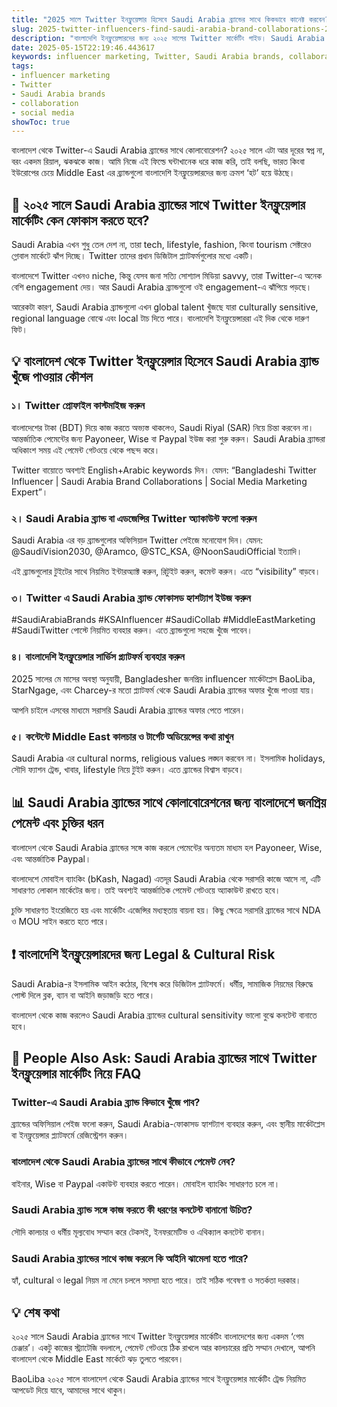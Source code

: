 ```yaml
---
title: "2025 সালে Twitter ইনফ্লুয়েন্সার হিসেবে Saudi Arabia ব্র্যান্ডের সাথে কিকভাবে কানেক্ট করবেন?"
slug: 2025-twitter-influencers-find-saudi-arabia-brand-collaborations-2025-05-15
description: "বাংলাদেশি ইনফ্লুয়েন্সারদের জন্য ২০২৫ সালের Twitter মার্কেটিং গাইড। Saudi Arabia ব্র্যান্ডের সাথে সফল কোলাবোরেশনের জন্য প্র্যাকটিক্যাল স্টেপগুলো শিখুন।"
date: 2025-05-15T22:19:46.443617
keywords: influencer marketing, Twitter, Saudi Arabia brands, collaboration, social media
tags:
- influencer marketing
- Twitter
- Saudi Arabia brands
- collaboration
- social media
showToc: true
---
```


বাংলাদেশ থেকে Twitter-এ Saudi Arabia ব্র্যান্ডের সাথে কোলাবোরেশন? ২০২৫ সালে এটা আর দূরের স্বপ্ন না, বরং একদম রিয়াল, ঝকঝকে কাজ। আমি নিজে এই ফিল্ডে ঘন্টাখানেক ধরে কাজ করি, তাই বলছি, ভারত কিংবা ইউরোপের চেয়ে Middle East এর ব্র্যান্ডগুলো বাংলাদেশি ইনফ্লুয়েন্সারদের জন্য ক্রমশ ‘হট’ হয়ে উঠছে।

## 📢 ২০২৫ সালে Saudi Arabia ব্র্যান্ডের সাথে Twitter ইনফ্লুয়েন্সার মার্কেটিং কেন ফোকাস করতে হবে?

Saudi Arabia এখন শুধু তেল দেশ না, তারা tech, lifestyle, fashion, কিংবা tourism সেক্টরেও গ্লোবাল মার্কেটে ঝাঁপ দিচ্ছে। Twitter তাদের প্রধান ডিজিটাল প্ল্যাটফর্মগুলোর মধ্যে একটি।

বাংলাদেশে Twitter এখনও niche, কিন্তু যেসব জনা সত্যি সোশ্যাল মিডিয়া savvy, তারা Twitter-এ অনেক বেশি engagement দেয়। আর Saudi Arabia ব্র্যান্ডগুলো ওই engagement-এ ঝাঁপিয়ে পড়ছে।  

আরেকটা কারণ, Saudi Arabia ব্র্যান্ডগুলো এখন global talent খুঁজছে যারা culturally sensitive, regional language বোঝে এবং local টাচ দিতে পারে। বাংলাদেশি ইনফ্লুয়েন্সাররা এই দিক থেকে দারুণ ফিট।

## 💡 বাংলাদেশ থেকে Twitter ইনফ্লুয়েন্সার হিসেবে Saudi Arabia ব্র্যান্ড খুঁজে পাওয়ার কৌশল

### ১। Twitter প্রোফাইল কাস্টমাইজ করুন

বাংলাদেশের টাকা (BDT) দিয়ে কাজ করতে অভ্যস্ত থাকলেও, Saudi Riyal (SAR) নিয়ে চিন্তা করবেন না। আন্তর্জাতিক পেমেন্টের জন্য Payoneer, Wise বা Paypal ইউজ করা শুরু করুন। Saudi Arabia ব্র্যান্ডরা অধিকাংশ সময় এই পেমেন্ট গেটওয়ে থেকে পছন্দ করে।

Twitter বায়োতে অবশ্যই English+Arabic keywords দিন। যেমন: “Bangladeshi Twitter Influencer | Saudi Arabia Brand Collaborations | Social Media Marketing Expert”।

### ২। Saudi Arabia ব্র্যান্ড বা এডজেন্সির Twitter অ্যাকাউন্ট ফলো করুন

Saudi Arabia এর বড় ব্র্যান্ডগুলোর অফিসিয়াল Twitter পেইজে মনোযোগ দিন। যেমন: @SaudiVision2030, @Aramco, @STC_KSA, @NoonSaudiOfficial ইত্যাদি।  

এই ব্র্যান্ডগুলোর টুইটের সাথে নিয়মিত ইন্টারঅ্যাক্ট করুন, রিটুইট করুন, কমেন্ট করুন। এতে “visibility” বাড়বে।

### ৩। Twitter এ Saudi Arabia ব্র্যান্ড ফোকাসড হ্যাশট্যাগ ইউজ করুন

#SaudiArabiaBrands #KSAInfluencer #SaudiCollab #MiddleEastMarketing #SaudiTwitter পোস্টে নিয়মিত ব্যবহার করুন। এতে ব্র্যান্ডগুলো সহজে খুঁজে পাবেন।

### ৪। বাংলাদেশি ইনফ্লুয়েন্সার সার্ভিস প্ল্যাটফর্ম ব্যবহার করুন

2025 সালের মে মাসের অবস্থা অনুযায়ী, Bangladesher জনপ্রিয় influencer মার্কেটপ্লেস BaoLiba, StarNgage, এবং Charcey-র মতো প্ল্যাটফর্ম থেকে Saudi Arabia ব্র্যান্ডের অফার খুঁজে পাওয়া যায়।

আপনি চাইলে এসবের মাধ্যমে সরাসরি Saudi Arabia ব্র্যান্ডের অফার পেতে পারেন।

### ৫। কন্টেন্টে Middle East কালচার ও টার্গেট অডিয়েন্সের কথা রাখুন

Saudi Arabia এর cultural norms, religious values লঙ্ঘন করবেন না। ইসলামিক holidays, সৌদি ফ্যাশন ট্রেন্ড, খাবার, lifestyle নিয়ে টুইট করুন। এতে ব্র্যান্ডের বিশ্বাস বাড়বে।

## 📊 Saudi Arabia ব্র্যান্ডের সাথে কোলাবোরেশনের জন্য বাংলাদেশে জনপ্রিয় পেমেন্ট এবং চুক্তির ধরন

বাংলাদেশ থেকে Saudi Arabia ব্র্যান্ডের সঙ্গে কাজ করলে পেমেন্টের অন্যতম মাধ্যম হল Payoneer, Wise, এবং আন্তর্জাতিক Paypal।  

বাংলাদেশে মোবাইল ব্যাংকিং (bKash, Nagad) এতদূর Saudi Arabia থেকে সরাসরি কাজে আসে না, এটি সাধারণত লোকাল মার্কেটের জন্য। তাই অবশ্যই আন্তর্জাতিক পেমেন্ট গেটওয়ে অ্যাকাউন্ট রাখতে হবে।

চুক্তি সাধারণত ইংরেজিতে হয় এবং মার্কেটিং এজেন্সির মধ্যস্থতায় বায়না হয়। কিছু ক্ষেত্রে সরাসরি ব্র্যান্ডের সাথে NDA ও MOU সাইন করতে হতে পারে।

## ❗ বাংলাদেশি ইনফ্লুয়েন্সারদের জন্য Legal & Cultural Risk

Saudi Arabia-র ইসলামিক আইন কঠোর, বিশেষ করে ডিজিটাল প্ল্যাটফর্মে। ধর্মীয়, সামাজিক নিয়মের বিরুদ্ধে পোস্ট দিলে ব্লক, ব্যান বা আইনি জড়াজড়ি হতে পারে।

বাংলাদেশ থেকে কাজ করলেও Saudi Arabia ব্র্যান্ডের cultural sensitivity ভালো বুঝে কনটেন্ট বানাতে হবে।  

## 🤔 People Also Ask: Saudi Arabia ব্র্যান্ডের সাথে Twitter ইনফ্লুয়েন্সার মার্কেটিং নিয়ে FAQ

### Twitter-এ Saudi Arabia ব্র্যান্ড কিভাবে খুঁজে পাব?

ব্র্যান্ডের অফিসিয়াল পেইজ ফলো করুন, Saudi Arabia-ফোকাসড হ্যাশট্যাগ ব্যবহার করুন, এবং স্থানীয় মার্কেটপ্লেস বা ইনফ্লুয়েন্সার প্ল্যাটফর্মে রেজিস্ট্রেশন করুন।

### বাংলাদেশ থেকে Saudi Arabia ব্র্যান্ডের সাথে কীভাবে পেমেন্ট নেব?

বাইনার, Wise বা Paypal একাউন্ট ব্যবহার করতে পারেন। মোবাইল ব্যাংকিং সাধারণত চলে না।

### Saudi Arabia ব্র্যান্ড সঙ্গে কাজ করতে কী ধরণের কনটেন্ট বানানো উচিত?

সৌদি কালচার ও ধর্মীয় মূল্যবোধ সম্মান করে টেকসই, ইনফরমেটিভ ও এথিক্যাল কনটেন্ট বানান।

### Saudi Arabia ব্র্যান্ডের সাথে কাজ করলে কি আইনি ঝামেলা হতে পারে?

হ্যাঁ, cultural ও legal নিয়ম না মেনে চললে সমস্যা হতে পারে। তাই সঠিক গবেষণা ও সতর্কতা দরকার।

## 💡 শেষ কথা

২০২৫ সালে Saudi Arabia ব্র্যান্ডের সাথে Twitter ইনফ্লুয়েন্সার মার্কেটিং বাংলাদেশের জন্য একদম ‘গেম চেঞ্জার’। একটু কাজের স্ট্র্যাটেজি বদলালে, পেমেন্ট গেটওয়ে ঠিক রাখলে আর কালচারের প্রতি সম্মান দেখালে, আপনি বাংলাদেশ থেকে Middle East মার্কেটে ঝড় তুলতে পারবেন।  

BaoLiba ২০২৫ সালে বাংলাদেশ থেকে Saudi Arabia ব্র্যান্ডের সাথে ইনফ্লুয়েন্সার মার্কেটিং ট্রেন্ড নিয়মিত আপডেট দিয়ে যাবে, আমাদের সাথে থাকুন।